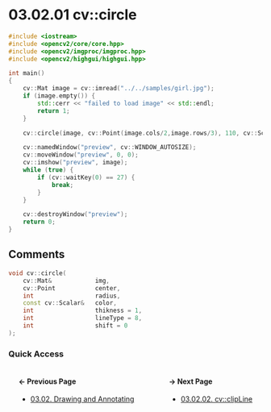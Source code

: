 # 03.02.01 cv::circle

```cxx
#include <iostream>
#include <opencv2/core/core.hpp>
#include <opencv2/imgproc/imgproc.hpp>
#include <opencv2/highgui/highgui.hpp>

int main()
{
    cv::Mat image = cv::imread("../../samples/girl.jpg");
    if (image.empty()) {
        std::cerr << "failed to load image" << std::endl;
        return 1;
    }

    cv::circle(image, cv::Point(image.cols/2,image.rows/3), 110, cv::Scalar(255.0f,255.0f,255.0f));

    cv::namedWindow("preview", cv::WINDOW_AUTOSIZE);
    cv::moveWindow("preview", 0, 0);
    cv::imshow("preview", image);
    while (true) {
        if (cv::waitKey(0) == 27) {
            break;
        }
    }

    cv::destroyWindow("preview");
    return 0;
}

```

## <span title="References: Learning OpenCV 3 - page 195">Comments</span>

```cxx
void cv::circle(
    cv::Mat&            img,
    cv::Point           center,
    int                 radius,
    const cv::Scalar&   color,
    int                 thikness = 1,
    int                 lineType = 8,
    int                 shift = 0
);
```

### Quick Access

<div class="previous_page" style="float:left;margin-left:20px;margin-right:20px">

#### &#8592; Previous Page

* [03.02. Drawing and Annotating](./../../03.operations/02.drawing/00.README.md)

</div>
<div class="next_page" style="float:right;margin-left:20px;margin-right:20px">

#### &#8594; Next Page

* [03.02.02. cv::clipLine](./../../03.operations/02.drawing/02.clipline.md)

</div>
